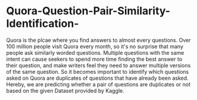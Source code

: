 # Quora-Question-Pair-Similarity-Identification-
Quora is the plcae where you find answers to almost every questions. Over 100 million people visit Quora every month, so it's no surprise that many people ask similarly worded questions. Multiple questions with the same intent can cause seekers to spend more time finding the best answer to their question, and make writers feel they need to answer multiple versions of the same question. So it becomes important to identify which questions asked on Quora are duplicates of questions that have already been asked. Hereby, we are predicting whether a pair of questions are duplicates or not based on the given Dataset provided by Kaggle.
